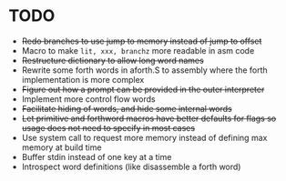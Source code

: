 # TODO
- ~~Redo branches to use jump to memory instead of jump to offset~~
- Macro to make `lit, xxx, branchz` more readable in asm code
- ~~Restructure dictionary to allow long word names~~
- Rewrite some forth words in aforth.S to assembly where the forth
  implementation is more complex
- ~~Figure out how a prompt can be provided in the outer interpreter~~
- Implement more control flow words
- ~~Facilitate hiding of words, and hide some internal words~~
- ~~Let primitive and forthword macros have better defaults for flags
  so usage does not need to specify in most cases~~
- Use system call to request more memory instead of defining max
  memory at build time
- Buffer stdin instead of one key at a time
- Introspect word definitions (like disassemble a forth word)
